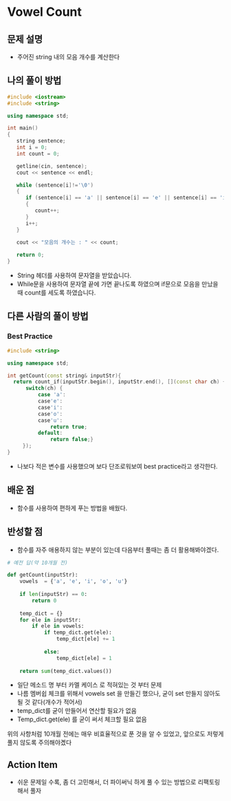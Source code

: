 # Vowel Count

## 문제 설명

*   주어진 string 내의 모음 개수를 계산한다

## 나의 풀이 방법

```c++
#include <iostream>
#include <string>

using namespace std;

int main()
{
   string sentence;
   int i = 0;
   int count = 0;

   getline(cin, sentence);
   cout << sentence << endl;

   while (sentence[i]!='\0')
   {
      if (sentence[i] == 'a' || sentence[i] == 'e' || sentence[i] == 'i' || sentence[i] == 'o' || sentence[i] == 'u')
      {
         count++;
      }
      i++;
   }

   cout << "모음의 개수는 : " << count;
   
   return 0;
}

```

*   String 헤더를 사용하여 문자열을 받았습니다.
*   While문을 사용하여 문자열 끝에 가면 끝나도록 하였으며 if문으로 모음을 만났을 때 count를 세도록 하였습니다.

## 다른 사람의 풀이 방법

### Best Practice

```c++
#include <string>

using namespace std;

int getCount(const string& inputStr){
  return count_if(inputStr.begin(), inputStr.end(), [](const char ch) {
      switch(ch) {
          case 'a':
          case'e':
          case'i':
          case'o':
          case'u':
              return true;
          default:
              return false;} 
     });
}
```

*   나보다 적은 변수를 사용했으며 보다 단조로워보여 best practice라고 생각한다.

## 배운 점

*   함수를 사용하여 편하게 푸는 방법을 배웠다.

## 반성할 점

*   함수를 자주 애용하지 않는 부분이 있는데 다음부터 풀때는 좀 더 활용해봐야겠다.

```python
# 예전 답(약 10개월 전)

def getCount(inputStr):
    vowels  = {'a', 'e', 'i', 'o', 'u'}
    
    if len(inputStr) == 0:
        return 0
    
    temp_dict = {}
    for ele in inputStr:
        if ele in vowels:
            if temp_dict.get(ele):
                temp_dict[ele] += 1
                
            else:
                temp_dict[ele] = 1
                
    return sum(temp_dict.values())
```

*   일단 메소드 명 부터 카멜 케이스 로 적혀있는 것 부터 문제
*   나름 멤버쉽 체크를 위해서 vowels set 을 만들긴 했으나, 굳이 set 만들지 않아도 될 것 같다(개수가 적어서)
*   temp_dict를 굳이 만들어서 연산할 필요가 없음
*   Temp_dict.get(ele) 를 굳이 써서 체크할 필요 없음

위의 사항처럼 10개월 전에는 매우 비효율적으로 푼 것을 알 수 있었고, 앞으로도 저렇게 풀지 않도록 주의해야곘다

## Action Item

*   쉬운 문제일 수록, 좀 더 고민해서, 더 파이써닉 하게 풀 수 있는 방법으로 리팩토링 해서 풀자